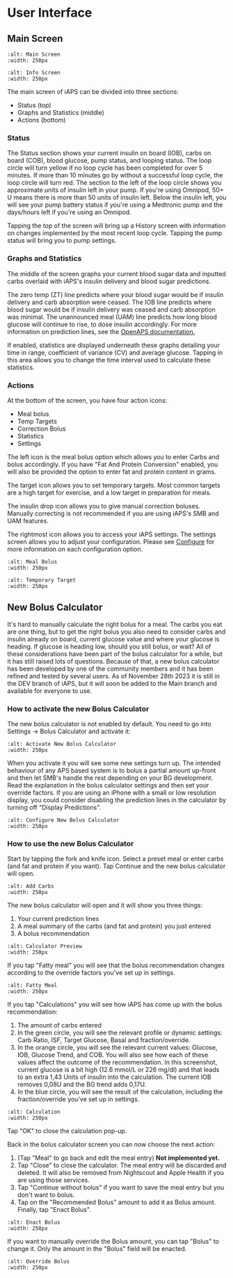 # User Interface

## Main Screen
```{image} img/main.jpg
:alt: Main Screen
:width: 250px
```
```{image} img/info.jpg
:alt: Info Screen
:width: 250px
```

The main screen of iAPS can be divided into three sections: 

- Status (top)
- Graphs and Statistics (middle)
- Actions (bottom)

### Status
The Status section shows your current insulin on board (IOB), carbs on board (COB), blood glucose, pump status, and looping status. The loop circle will turn yellow if no loop cycle has been completed for over 5 minutes. If more than 10 minutes go by without a successful loop cycle, the loop circle will turn red. The section to the left of the loop circle shows you approximate units of insulin left in your pump. If you're using Omnipod, 50+ U means there is more than 50 units of insulin left. Below the insulin left, you will see your pump battery status if you're using a Medtronic pump and the days/hours left if you're using an Omnipod.

Tapping the top of the screen will bring up a History screen with information on changes implemented by the most recent loop cycle. Tapping the pump status will bring you to pump settings.


### Graphs and Statistics
The middle of the screen graphs your current blood sugar data and inputted carbs overlaid with iAPS's insulin delivery and blood sugar predictions.

The zero temp (ZT) line predicts where your blood sugar would be if insulin delivery and carb absorption were ceased. The IOB line predicts where blood sugar would be if insulin delivery was ceased and carb absorption was minimal. The unannounced meal (UAM) line predicts how long blood glucose will continue to rise, to dose insulin accordingly. For more information on prediction lines, see the [OpenAPS documentation.](https://openaps.readthedocs.io/en/latest/docs/While%20You%20Wait%20For%20Gear/Understand-determine-basal.html)

If enabled, statistics are displayed underneath these graphs detailing your time in range, coefficient of variance (CV) and average glucose. Tapping in this area allows you to change the time interval used to calculate these statistics.

### Actions
At the bottom of the screen, you have four action icons:

- Meal bolus
- Temp Targets
- Correction Bolus
- Statistics
- Settings

The left icon is the meal bolus option which allows you to enter Carbs and bolus accordingly. If you have "Fat And Protein Conversion" enabled, you will also be provided the option to enter fat and protein content in grams.

The target icon allows you to set temporary targets. Most common targets are a high target for exercise, and a low target in preparation for meals. 

The insulin drop icon allows you to give manual correction boluses. Manually correcting is not recommended if you are using iAPS's SMB and UAM features.

The rightmost icon allows you to access your iAPS settings. The settings screen allows you to adjust your configuration. Please see [Configure](../settings/devices/pump.md) for more information on each configuration option.

```{image} img/mealbolus.png
:alt: Meal Bolus
:width: 250px
```
```{image} img/temptarget.png
:alt: Temporary Target
:width: 250px
```

## New Bolus Calculator
It's hard to manually calculate the right bolus for a meal. The carbs you eat are one thing, but to get the right bolus you also need to consider carbs and insulin already on board, current glucose value and where your glucose is heading. If glucose is heading low, should you still bolus, or wait? All of these considerations have been part of the bolus calculator for a while, but it has still raised lots of questions. Because of that, a new bolus calculator has been developed by one of the community members and it has been refined and tested by several users. As of November 28th 2023 it is still in the DEV branch of iAPS, but it will soon be added to the Main branch and available for everyone to use.

### How to activate the new Bolus Calculator
The new bolus calculator is not enabled by default. You need to go into Settings -> Bolus Calculator and activate it:

```{image} ../resources/img/Calculator_Settings_1.png
:alt: Activate New Bolus Calculator
:width: 250px
```

When you activate it you will see some new settings turn up. The intended behaviour of any APS based system is to bolus a partial amount up-front and then let SMB's handle the rest depending on your BG development. Read the explanation in the bolus calculator settings and then set your override factors. If you are using an iPhone with a small or low resolution display, you could consider disabling the prediction lines in the calculator by turning off "Display Predictions".

```{image} ../resources/img/Calculator_Settings_2.png
:alt: Configure New Bolus Calculator
:width: 250px
```

### How to use the new Bolus Calculator

Start by tapping the fork and knife icon. Select a preset meal or enter carbs (and fat and protein if you want). Tap Continue and the new bolus calculator will open.

```{image} ../resources/img/Calculator_1_Add_Carbs.png
:alt: Add Carbs
:width: 250px
```

The new bolus calculator will open and it will show you three things:

1. Your current prediction lines
2. A meal summary of the carbs (and fat and protein) you just entered
3. A bolus recommendation

```{image} ../resources/img/Calculator_2_Preview.png
:alt: Calculator Preview
:width: 250px
```

If you tap "Fatty meal" you will see that the bolus recommendation changes according to the override factors you've set up in settings.

```{image} ../resources/img/Calculator_3_Fatty_Meal.png
:alt: Fatty Meal
:width: 250px
```

If you tap "Calculations" you will see how iAPS has come up with the bolus recommendation:

1. The amount of carbs entered
2. In the green circle, you will see the relevant profile or dynamic settings: Carb Ratio, ISF, Target Glucose, Basal and fraction/override.
3. In the orange circle, you will see the relevant current values: Glucose, IOB, Glucose Trend, and COB. You will also see how each of these values affect the outcome of the recommendation. In this screenshot, current glucose is a bit high (12.6 mmol/L or 226 mg/dl) and that leads to an extra 1,43 Units of insulin into the calculation. The current IOB removes 0,08U and the BG trend adds 0,17U.
4. In the blue circle, you will see the result of the calculation, including the fraction/override you've set up in settings.

```{image} ../resources/img/Calculator_4_Calculation.png
:alt: Calculation
:width: 250px
```

Tap "OK" to close the calculation pop-up.

Back in the bolus calculator screen you can now choose the next action:

1. (Tap "Meal" to go back and edit the meal entry) <b>Not implemented yet.</b>
2. Tap "Close" to close the calculator. The meal entry will be discarded and deleted. It will also be removed from Nightscout and Apple Health if you are using those services.
3. Tap "Continue without bolus" if you want to save the meal entry but you don't want to bolus.
4. Tap on the "Recommended Bolus" amount to add it as Bolus amount. Finally, tap "Enact Bolus".

```{image} ../resources/img/Calculator_6_Amount_Selected.png
:alt: Enact Bolus
:width: 250px
```

If you want to manually override the Bolus amount, you can tap "Bolus" to change it. Only the amount in the "Bolus" field will be enacted.

```{image} ../resources/img/Calculator_7_Amount_Edited.png
:alt: Override Bolus
:width: 250px
```
